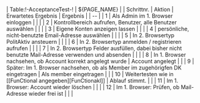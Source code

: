 | Table:!-AcceptanceTest-! | ${PAGE_NAME} |
| Schrittnr. | Aktion | Erwartetes Ergebnis | Ergebnis |
| -- |
| 1 | Als Admin im 1. Browser einloggen | | |
| 2 | Kontrollbereich aufrufen, Benutzer, alle Benutzer auswählen | | |
| 3 | Eigene Konten anzeigen lassen | | |
| 4 | persönliche, nicht-benutzte Email-Adresse auswählen | | |
| 5 | In 2. Browsertyp PolitAktiv ansteuern | | |
| 6 | In 2. Browsertyp anmelden / registrieren aufrufen | | |
| 7 | In 2. Browsertyp Felder ausfüllen, dabei bisher nicht benutzte Mail-Adresse verwenden und absenden | | |
| 8 | In 1. Browser nachsehen, ob Account korrekt angelegt wurde | Account angelegt | |
| 9 | Später: Im 1. Browser nachsehen, ob als Member im zugehörigfen DK eingetragen | Als member eingetragen | |
| 10 | Weitertesten wie in [[FunCtional angegeben][FunCtionakl]] | Ablauf stimmt. | |
| 11 | Im 1. Browser: Account wieder löschen | | |
| 12 | Im 1. Browser: Prüfen, ob Mail-Adresse wieder frei ist | | |
